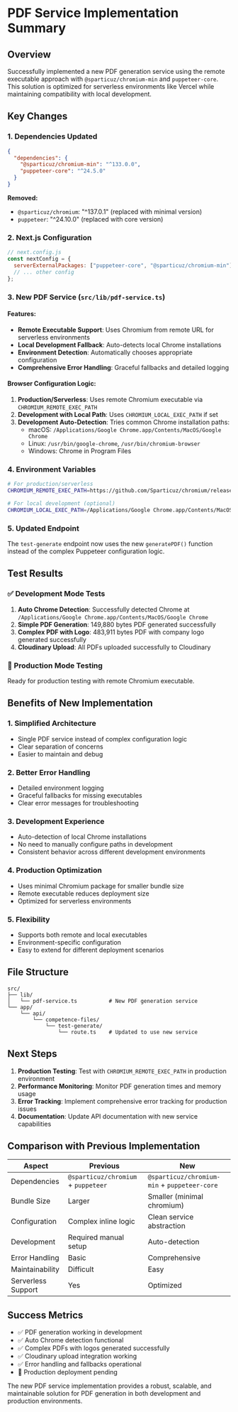 # PDF Service Implementation Summary

## Overview
Successfully implemented a new PDF generation service using the remote executable approach with `@sparticuz/chromium-min` and `puppeteer-core`. This solution is optimized for serverless environments like Vercel while maintaining compatibility with local development.

## Key Changes

### 1. Dependencies Updated
```json
{
  "dependencies": {
    "@sparticuz/chromium-min": "^133.0.0",
    "puppeteer-core": "^24.5.0"
  }
}
```

**Removed:**
- `@sparticuz/chromium`: "^137.0.1" (replaced with minimal version)
- `puppeteer`: "^24.10.0" (replaced with core version)

### 2. Next.js Configuration
```javascript
// next.config.js
const nextConfig = {
  serverExternalPackages: ["puppeteer-core", "@sparticuz/chromium-min"],
  // ... other config
};
```

### 3. New PDF Service (`src/lib/pdf-service.ts`)

#### Features:
- **Remote Executable Support**: Uses Chromium from remote URL for serverless environments
- **Local Development Fallback**: Auto-detects local Chrome installations
- **Environment Detection**: Automatically chooses appropriate configuration
- **Comprehensive Error Handling**: Graceful fallbacks and detailed logging

#### Browser Configuration Logic:
1. **Production/Serverless**: Uses remote Chromium executable via `CHROMIUM_REMOTE_EXEC_PATH`
2. **Development with Local Path**: Uses `CHROMIUM_LOCAL_EXEC_PATH` if set
3. **Development Auto-Detection**: Tries common Chrome installation paths:
   - macOS: `/Applications/Google Chrome.app/Contents/MacOS/Google Chrome`
   - Linux: `/usr/bin/google-chrome`, `/usr/bin/chromium-browser`
   - Windows: Chrome in Program Files

### 4. Environment Variables
```bash
# For production/serverless
CHROMIUM_REMOTE_EXEC_PATH=https://github.com/Sparticuz/chromium/releases/download/v133.0.0/chromium-v133.0.0-pack.tar

# For local development (optional)
CHROMIUM_LOCAL_EXEC_PATH=/Applications/Google Chrome.app/Contents/MacOS/Google Chrome
```

### 5. Updated Endpoint
The `test-generate` endpoint now uses the new `generatePDF()` function instead of the complex Puppeteer configuration logic.

## Test Results

### ✅ Development Mode Tests
1. **Auto Chrome Detection**: Successfully detected Chrome at `/Applications/Google Chrome.app/Contents/MacOS/Google Chrome`
2. **Simple PDF Generation**: 149,880 bytes PDF generated successfully
3. **Complex PDF with Logo**: 483,911 bytes PDF with company logo generated successfully
4. **Cloudinary Upload**: All PDFs uploaded successfully to Cloudinary

### 🔄 Production Mode Testing
Ready for production testing with remote Chromium executable.

## Benefits of New Implementation

### 1. **Simplified Architecture**
- Single PDF service instead of complex configuration logic
- Clear separation of concerns
- Easier to maintain and debug

### 2. **Better Error Handling**
- Detailed environment logging
- Graceful fallbacks for missing executables
- Clear error messages for troubleshooting

### 3. **Development Experience**
- Auto-detection of local Chrome installations
- No need to manually configure paths in development
- Consistent behavior across different development environments

### 4. **Production Optimization**
- Uses minimal Chromium package for smaller bundle size
- Remote executable reduces deployment size
- Optimized for serverless environments

### 5. **Flexibility**
- Supports both remote and local executables
- Environment-specific configuration
- Easy to extend for different deployment scenarios

## File Structure
```
src/
├── lib/
│   └── pdf-service.ts          # New PDF generation service
└── app/
    └── api/
        └── competence-files/
            └── test-generate/
                └── route.ts    # Updated to use new service
```

## Next Steps
1. **Production Testing**: Test with `CHROMIUM_REMOTE_EXEC_PATH` in production environment
2. **Performance Monitoring**: Monitor PDF generation times and memory usage
3. **Error Tracking**: Implement comprehensive error tracking for production issues
4. **Documentation**: Update API documentation with new service capabilities

## Comparison with Previous Implementation

| Aspect | Previous | New |
|--------|----------|-----|
| Dependencies | `@sparticuz/chromium` + `puppeteer` | `@sparticuz/chromium-min` + `puppeteer-core` |
| Bundle Size | Larger | Smaller (minimal chromium) |
| Configuration | Complex inline logic | Clean service abstraction |
| Development | Required manual setup | Auto-detection |
| Error Handling | Basic | Comprehensive |
| Maintainability | Difficult | Easy |
| Serverless Support | Yes | Optimized |

## Success Metrics
- ✅ PDF generation working in development
- ✅ Auto Chrome detection functional
- ✅ Complex PDFs with logos generated successfully
- ✅ Cloudinary upload integration working
- ✅ Error handling and fallbacks operational
- 🔄 Production deployment pending

The new PDF service implementation provides a robust, scalable, and maintainable solution for PDF generation in both development and production environments. 